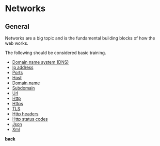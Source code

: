 # Networks

## General

Networks are a big topic and is the fundamental building blocks of how the web works.

The following should be considered basic training.

* [Domain name system (DNS)](https://en.wikipedia.org/wiki/Domain_Name_System)
* [Ip address](https://en.wikipedia.org/wiki/IP_address)
* [Ports](https://en.wikipedia.org/wiki/Port_(computer_networking))
* [Host](https://en.wikipedia.org/wiki/Host_(network))
* [Domain name](https://en.wikipedia.org/wiki/Domain_name)
* [Subdomain](https://en.wikipedia.org/wiki/Subdomain)
* [Url](https://en.wikipedia.org/wiki/URL)
* [Http](https://en.wikipedia.org/wiki/Hypertext_Transfer_Protocol)
* [Https](https://en.wikipedia.org/wiki/HTTPS)
* [TLS](https://en.wikipedia.org/wiki/Transport_Layer_Security)
* [Http headers](https://en.wikipedia.org/wiki/List_of_HTTP_header_fields)
* [Http status codes](https://en.wikipedia.org/wiki/List_of_HTTP_status_codes)
* [Json](https://en.wikipedia.org/wiki/JSON)
* [Xml](https://en.wikipedia.org/wiki/XML)

**[back](../README.md)**